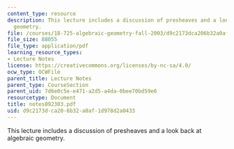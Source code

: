 ```yaml
---
content_type: resource
description: This lecture includes a discussion of presheaves and a look back at algebraic
  geometry.
file: /courses/18-725-algebraic-geometry-fall-2003/d9c2173dca206b32a0af1d978d2a0433_notes092303.pdf
file_size: 88055
file_type: application/pdf
learning_resource_types:
- Lecture Notes
license: https://creativecommons.org/licenses/by-nc-sa/4.0/
ocw_type: OCWFile
parent_title: Lecture Notes
parent_type: CourseSection
parent_uid: 7d6e0c5e-e471-a2d5-a4da-0bee70bd59e6
resourcetype: Document
title: notes092303.pdf
uid: d9c2173d-ca20-6b32-a0af-1d978d2a0433
---
```

This lecture includes a discussion of presheaves and a look back at algebraic geometry.